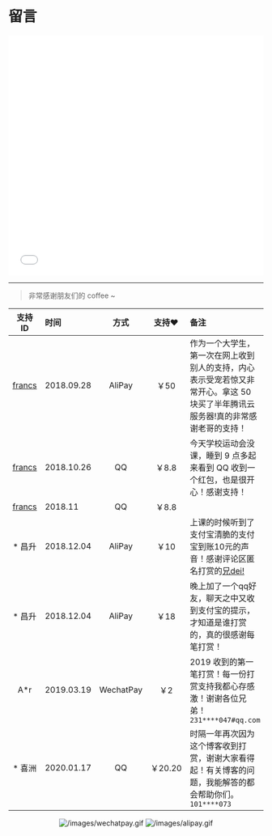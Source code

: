 # 留言


<iframe frameborder="no" border="0" marginwidth="0" marginheight="0" width="100%" height="475" src="//music.163.com/outchain/player?type=0&id=2280569152&auto=1&height=430"></iframe>

---

> 非常感谢朋友们的 coffee ~  

| 支持 ID | 时间 | 方式 | 支持❤️ | 备注 |
| :-: | :-- | :-: | :-: | :-- |
| [francs](https://postgres.fun) | 2018.09.28 | AliPay | ￥50 | 作为一个大学生，第一次在网上收到别人的支持，内心表示受宠若惊又非常开心。拿这 50 块买了半年腾讯云服务器!真的非常感谢老哥的支持！|
| [francs](https://postgres.fun) | 2018.10.26 | QQ | ￥8.8 | 今天学校运动会没课，睡到 9 点多起来看到 QQ 收到一个红包，也是很开心！感谢支持！ |
| [francs](https://postgres.fun) | 2018.11 | QQ | ￥8.8 | |
| * 昌升 | 2018.12.04 | AliPay | ￥10 |上课的时候听到了支付宝清脆的支付宝到账10元的声音！感谢评论区匿名打赏的[兄dei!](#5c05d8189f545400678a8bbe) |
| * 昌升 | 2018.12.04 | AliPay | ￥18 | 晚上加了一个qq好友，聊天之中又收到支付宝的提示，才知道是谁打赏的，真的很感谢每笔打赏！ | 
| A*r | 2019.03.19 | WechatPay | ￥2 | 2019 收到的第一笔打赏！每一份打赏支持我都心存感激！谢谢各位兄弟！`231****047#qq.com` |
| * 喜洲 | 2020.01.17 | QQ | ￥20.20 | 时隔一年再次因为这个博客收到打赏，谢谢大家看得起！有关博客的问题，我能解答的都会帮助你们。`101****073` |

<center>
  <img class="lazyload" src="/svg/loading.svg" data-src="/images/wechatpay.gif" data-srcset="/images/wechatpay.gif, /images/wechatpay.gif 1.5x, /images/wechatpay.gif 2x" data-sizes="auto" alt="/images/wechatpay.gif" title="WechatPay" sizes="90px" srcset="/images/wechatpay.gif, /images/wechatpay.gif 1.5x, /images/wechatpay.gif 2x">
  <img class="lazyload" src="/svg/loading.svg" data-src="/images/alipay.gif" data-srcset="/images/alipay.gif, /images/alipay.gif 1.5x, /images/alipay.gif 2x" data-sizes="auto" alt="/images/alipay.gif" title="AliPay" sizes="90px" srcset="/images/alipay.gif, /images/alipay.gif 1.5x, /images/alipay.gif 2x">
</center>
